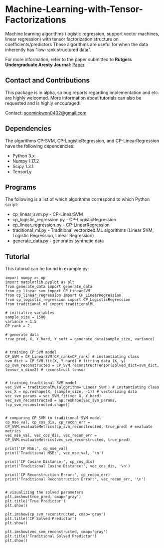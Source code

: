 # Machine-Learning-with-Tensor-Factorizations

Machine learning algorithms (logistic regression, support vector machines, linear regression) with tensor factorization structure on coefficients/predictors
These algorithms are useful for when the data inherently has "low-rank structured data".

For more information, refer to the paper submitted to **Rutgers Undergraduate Aresty Journal**: [Paper](https://0dd37264-afc1-4a24-9ba5-e79720bc9ea4.filesusr.com/ugd/f056cc_32f3263618ca48b198a532343ec17ddd.pdf)


## Contact and Contributions
This package is in alpha, so bug reports regarding implementation and etc. are highly welcomed. More information about tutorials can also be requested and is highly encouraged!

Contact: soominkwon0402@gmail.com


## Dependencies
The algorithms CP-SVM, CP-LogisticRegression, and CP-LinearRegression have the following dependencies:

* Python 3.x
* Numpy 1.17.2
* Scipy 1.3.1
* TensorLy


## Programs
The following is a list of which algorithms correspond to which Python script:

* cp_linear_svm.py - CP-LinearSVM
* cp_logistic_regression.py - CP-LogisticRegression
* cp_linear_regression.py - CP-LinearRegression
* traditional_ml.py - Traditional vectorized ML algorithms (Linear SVM, Logistic Regression, Linear Regression)
* generate_data.py - generates synthetic data
 
 
## Tutorial
This tutorial can be found in example.py:

```
import numpy as np
import matplotlib.pyplot as plt
from generate_data import generate_data
from cp_linear_svm import CP_LinearSVM
from cp_linear_regression import CP_LinearRegression
from cp_logistic_regression import CP_LogisticRegression
from traditional_ml import traditionalML

# initialize variables
sample_size = 1500
variance = 1.5
CP_rank = 2

# generate data
true_pred, X, Y_hard, Y_soft = generate_data(sample_size, variance)


# training CP SVM model
CP_SVM = CP_LinearSVM(CP_rank=CP_rank) # instantiating class
svm_dict = CP_SVM.fit(X, Y_hard) # fitting data (X, y)
cp_svm_reconstructed = CP_SVM.reconstructTensor(solved_dict=svm_dict, tensor_n_dim=2) # reconstruct tensor


# training traditional SVM model
vec_SVM = traditionalML(algorithm='Linear SVM') # instantiating class
vec_X = np.reshape(X, (sample_size, -1)) # vectorizing data
vec_svm_params = vec_SVM.fit(vec_X, Y_hard)
vec_svm_reconstructed = np.reshape(vec_svm_params, (cp_svm_reconstructed.shape))


# comparing CP SVM to traditional SVM model
cp_mse_val, cp_cos_dis, cp_recon_err = CP_SVM.evaluateMetrics(cp_svm_reconstructed, true_pred) # evaluate metrics
vec_mse_val, vec_cos_dis, vec_recon_err = CP_SVM.evaluateMetrics(vec_svm_reconstructed, true_pred)

print('CP MSE:', cp_mse_val)
print('Traditional MSE:', vec_mse_val, '\n')

print('CP Cosine Distance:', cp_cos_dis)
print('Traditional Cosine Distance:', vec_cos_dis, '\n')

print('CP Reconstruction Error:', cp_recon_err)
print('Traditional Reconstruction Error:', vec_recon_err, '\n')


# visualizing the solved parameters
plt.imshow(true_pred, cmap='gray')
plt.title('True Predictor')
plt.show()

plt.imshow(cp_svm_reconstructed, cmap='gray')
plt.title('CP Solved Predictor')
plt.show()

plt.imshow(vec_svm_reconstructed, cmap='gray')
plt.title('Traditional Solved Predictor')
plt.show()
```
